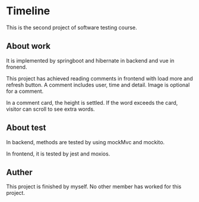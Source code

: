 # Timeline

This is the second project of software testing course.


## About work

It is implemented by springboot and hibernate in backend and vue in fronend.

This project has achieved reading comments in frontend with load more and refresh button.
A comment includes user, time and detail. 
Image is optional for a comment.

In a comment card, the height is settled. If the word exceeds the card, visitor can scroll to see extra words.


## About test

In backend, methods are tested by using mockMvc and mockito.

In frontend, it is tested by jest and moxios.


## Auther

This project is finished by myself. No other member has worked for this project.
